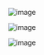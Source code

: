 

![image](https://github.com/nikhilniky/Prompt-engineering/assets/37295610/28eb6ff5-a4ba-4760-98d3-0b43bbbed4ca)

![image](https://github.com/nikhilniky/Prompt-engineering/assets/37295610/0aae0b26-ce66-4020-a3ff-efb9cd8f670a)



![image](https://github.com/nikhilniky/Prompt-engineering/assets/37295610/249bcd16-35aa-4588-9faf-054efb41e0d0)
